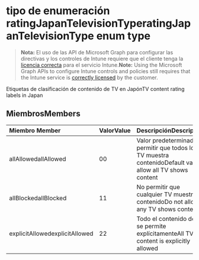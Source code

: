 # <a name="ratingjapantelevisiontype-enum-type"></a><span data-ttu-id="fe482-101">tipo de enumeración ratingJapanTelevisionType</span><span class="sxs-lookup"><span data-stu-id="fe482-101">ratingJapanTelevisionType enum type</span></span>

> <span data-ttu-id="fe482-102">**Nota:** El uso de las API de Microsoft Graph para configurar las directivas y los controles de Intune requiere que el cliente tenga la [licencia correcta](https://go.microsoft.com/fwlink/?linkid=839381) para el servicio Intune.</span><span class="sxs-lookup"><span data-stu-id="fe482-102">**Note:** Using the Microsoft Graph APIs to configure Intune controls and policies still requires that the Intune service is [correctly licensed](https://go.microsoft.com/fwlink/?linkid=839381) by the customer.</span></span>

<span data-ttu-id="fe482-103">Etiquetas de clasificación de contenido de TV en Japón</span><span class="sxs-lookup"><span data-stu-id="fe482-103">TV content rating labels in Japan</span></span>
## <a name="members"></a><span data-ttu-id="fe482-104">Miembros</span><span class="sxs-lookup"><span data-stu-id="fe482-104">Members</span></span>
|<span data-ttu-id="fe482-105">Miembro	</span><span class="sxs-lookup"><span data-stu-id="fe482-105">Member</span></span>|<span data-ttu-id="fe482-106">Valor</span><span class="sxs-lookup"><span data-stu-id="fe482-106">Value</span></span>|<span data-ttu-id="fe482-107">Descripción</span><span class="sxs-lookup"><span data-stu-id="fe482-107">Description</span></span>|
|:---|:---|:---|
|<span data-ttu-id="fe482-108">allAllowed</span><span class="sxs-lookup"><span data-stu-id="fe482-108">allAllowed</span></span>|<span data-ttu-id="fe482-109">0</span><span class="sxs-lookup"><span data-stu-id="fe482-109">0</span></span>|<span data-ttu-id="fe482-110">Valor predeterminado, permitir que todos los TV muestra contenido</span><span class="sxs-lookup"><span data-stu-id="fe482-110">Default value, allow all TV shows content</span></span>|
|<span data-ttu-id="fe482-111">allBlocked</span><span class="sxs-lookup"><span data-stu-id="fe482-111">allBlocked</span></span>|<span data-ttu-id="fe482-112">1</span><span class="sxs-lookup"><span data-stu-id="fe482-112">1</span></span>|<span data-ttu-id="fe482-113">No permitir que cualquier TV muestra contenido</span><span class="sxs-lookup"><span data-stu-id="fe482-113">Do not allow any TV shows content</span></span>|
|<span data-ttu-id="fe482-114">explicitAllowed</span><span class="sxs-lookup"><span data-stu-id="fe482-114">explicitAllowed</span></span>|<span data-ttu-id="fe482-115">2</span><span class="sxs-lookup"><span data-stu-id="fe482-115">2</span></span>|<span data-ttu-id="fe482-116">Todo el contenido de TV se permite explícitamente</span><span class="sxs-lookup"><span data-stu-id="fe482-116">All TV content is explicitly allowed</span></span>|



